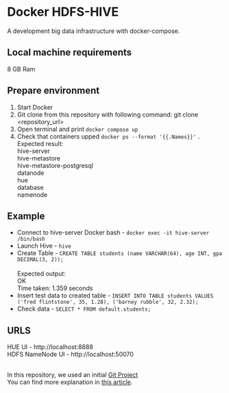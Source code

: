 # Docker HDFS-HIVE
A development big data infrastructure with docker-compose.

## Local machine requirements
8 GB Ram

## Prepare environment

1. Start Docker
2. Git clone from this repository with following command: git clone <repository_url>
3. Open terminal and print `docker compose up`
4. Check that containers upped `docker ps --format '{{.Names}}'` . 
<br>	Expected result:
<br>hive-server
<br>hive-metastore
<br>hive-metastore-postgresql
<br>datanode
<br>hue
<br>database
<br>namenode 

## Example
* Connect to hive-server Docker bash - `docker exec -it hive-server /bin/bash` 
* Launch Hive - `hive`
* Create Table - `CREATE TABLE students (name VARCHAR(64), age INT, gpa DECIMAL(3, 2));`  
<br> Expected output: 
<br> OK
<br>Time taken: 1.359 seconds
*  Insert test data to created table - `INSERT INTO TABLE students VALUES ('fred flintstone', 35, 1.28), ('barney rubble', 32, 2.32);`
*  Check data - `SELECT * FROM default.students;`

## URLS
HUE UI - http://localhost:8888
<br>HDFS NameNode UI - http://localhost:50070


<br> In this repository, we used an initial [Git Project](https://github.com/m-semnani/bd-infra) 
<br> You can find more explanation in [this article](https://itnext.io/creating-a-big-data-development-platform-using-docker-compose-892f7f4da738).
